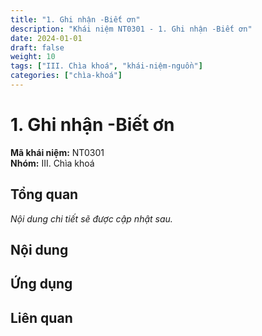 ```yaml
---
title: "1. Ghi nhận -Biết ơn"
description: "Khái niệm NT0301 - 1. Ghi nhận -Biết ơn"
date: 2024-01-01
draft: false
weight: 10
tags: ["III. Chìa khoá", "khái-niệm-nguồn"]
categories: ["chìa-khoá"]
---
```


# 1. Ghi nhận -Biết ơn

**Mã khái niệm:** NT0301  
**Nhóm:** III. Chìa khoá

## Tổng quan

*Nội dung chi tiết sẽ được cập nhật sau.*

## Nội dung

<!-- Nội dung chi tiết sẽ được điền vào đây -->

## Ứng dụng

<!-- Cách ứng dụng khái niệm này trong thực tế -->

## Liên quan

<!-- Các khái niệm liên quan khác -->
